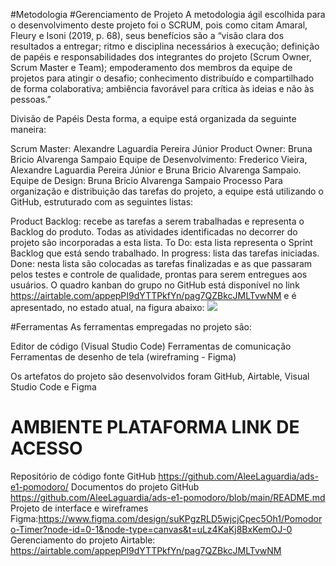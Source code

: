 #Metodologia
#Gerenciamento de Projeto
A metodologia ágil escolhida para o desenvolvimento deste projeto foi o SCRUM, pois como citam Amaral, Fleury e Isoni (2019, p. 68), seus benefícios são a “visão clara dos resultados a entregar; ritmo e disciplina necessários à execução; definição de papéis e responsabilidades dos integrantes do projeto (Scrum Owner, Scrum Master e Team); empoderamento dos membros da equipe de projetos para atingir o desafio; conhecimento distribuído e compartilhado de forma colaborativa; ambiência favorável para crítica às ideias e não às pessoas.”

Divisão de Papéis
Desta forma, a equipe está organizada da seguinte maneira:

Scrum Master: Alexandre Laguardia Pereira Júnior
Product Owner: Bruna Bricio Alvarenga Sampaio
Equipe de Desenvolvimento: Frederico Vieira, Alexandre Laguardia Pereira Júnior e Bruna Bricio Alvarenga Sampaio.
Equipe de Design: Bruna Bricio Alvarenga Sampaio
Processo
Para organização e distribuição das tarefas do projeto, a equipe está utilizando o GitHub, estruturado com as seguintes listas:

Product Backlog: recebe as tarefas a serem trabalhadas e representa o Backlog do produto. Todas as atividades identificadas no decorrer do projeto são incorporadas a esta lista.
To Do: esta lista representa o Sprint Backlog que está sendo trabalhado.
In progress: lista das tarefas iniciadas.
Done: nesta lista são colocadas as tarefas finalizadas e as que passaram pelos testes e controle de qualidade, prontas para serem entregues aos usuários.
O quadro kanban do grupo no GitHub está disponível no link https://airtable.com/appepPI9dYTTPkfYn/pag7QZBkcJMLTvwNM e é apresentado, no estado atual, na figura abaixo: 
<img src="/assets/prototype-screenshot/image-06.jpeg">

#Ferramentas
As ferramentas empregadas no projeto são:

Editor de código (Visual Studio Code)
Ferramentas de comunicação 
Ferramentas de desenho de tela (wireframing - Figma)

Os artefatos do projeto são desenvolvidos foram GitHub, Airtable, Visual Studio Code e Figma
# AMBIENTE	PLATAFORMA	LINK DE ACESSO
Repositório de código fonte	GitHub	https://github.com/AleeLaguardia/ads-e1-pomodoro/
Documentos do projeto	GitHub	https://github.com/AleeLaguardia/ads-e1-pomodoro/blob/main/README.md
Projeto de interface e wireframes	Figma:https://www.figma.com/design/suKPgzRLD5wjcjCpec5Oh1/Pomodoro-Timer?node-id=0-1&node-type=canvas&t=uLz4KaKj8BxKemOJ-0
Gerenciamento do projeto	Airtable: https://airtable.com/appepPI9dYTTPkfYn/pag7QZBkcJMLTvwNM




